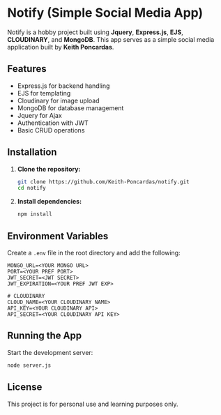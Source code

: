 # Notify (Simple Social Media App)

Notify is a hobby project built using **Jquery**, **Express.js**, **EJS**, **CLOUDINARY**, and **MongoDB**. This app serves as a simple social media application built by **Keith Poncardas**.

## Features
- Express.js for backend handling
- EJS for templating
- Cloudinary for image upload
- MongoDB for database management
- Jquery for Ajax
- Authentication with JWT
- Basic CRUD operations

## Installation
1. **Clone the repository:**
   ```sh
   git clone https://github.com/Keith-Poncardas/notify.git
   cd notify
   ```
2. **Install dependencies:**
   ```sh
   npm install
   ```

## Environment Variables
Create a `.env` file in the root directory and add the following:

```
MONGO_URL=<YOUR MONGO URL>
PORT=<YOUR PREF PORT>
JWT_SECRET=<JWT SECRET>
JWT_EXPIRATION=<YOUR PREF JWT EXP>

# CLOUDINARY
CLOUD_NAME=<YOUR CLOUDINARY NAME>
API_KEY=<YOUR CLOUDINARY API>
API_SECRET=<YOUR CLOUDINARY API KEY>
```

## Running the App
Start the development server:
```sh
node server.js
```

## License
This project is for personal use and learning purposes only.
